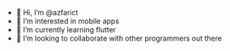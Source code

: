 - 👋 Hi, I’m @azfarict
- 👀 I’m interested in mobile apps
- 🌱 I’m currently learning flutter
- 💞️ I’m looking to collaborate with other programmers out there

<!---
azfarict/azfarict is a ✨ special ✨ repository because its `README.md` (this file) appears on your GitHub profile.
You can click the Preview link to take a look at your changes.
--->

